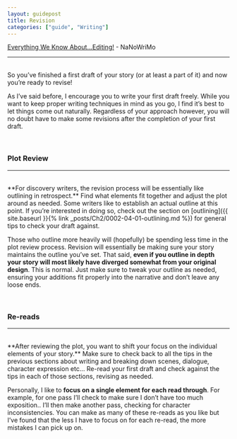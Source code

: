 ```yaml
---
layout: guidepost
title: Revision
categories: ["guide", "Writing"]
---
```


[Everything We Know About…Editing!](http://blog.nanowrimo.org/post/80981397110/everything-we-know-aboutediting) - NaNoWriMo

<hr><br>
So you’ve finished a first draft of your story (or at least a part of it) and now you’re ready to revise!

As I’ve said before, I encourage you to write your first draft freely. While you want to keep proper writing techniques in mind as you go, I find it’s best to let things come out naturally. Regardless of your approach however, you will no doubt have to make some revisions after the completion of your first draft.

<br>

### Plot Review

<hr><br>
**For discovery writers, the revision process will be essentially like outlining in retrospect.** Find what elements fit together and adjust the plot around as needed. Some writers like to establish an actual outline at this point. If you’re interested in doing so, check out the section on [outlining]({{ site.baseurl }}{% link _posts/Ch2/0002-04-01-outlining.md %}) for general tips to check your draft against.

Those who outline more heavily will (hopefully) be spending less time in the plot review process. Revision will essentially be making sure your story maintains the outline you’ve set. That said, **even if you outline in depth your story will most likely have diverged somewhat from your original design**. This is normal. Just make sure to tweak your outline as needed, ensuring your additions fit properly into the narrative and don’t leave any loose ends.

<br>

### Re-reads

<hr><br>
**After reviewing the plot, you want to shift your focus on the individual elements of your story.** Make sure to check back to all the tips in the previous sections about writing and breaking down scenes, dialogue, character expression etc… Re-read your first draft and check against the tips in each of those sections, revising as needed.

Personally, I like to **focus on a single element for each read through**. For example, for one pass I’ll check to make sure I don’t have too much exposition.. I’ll then make another pass, checking for character inconsistencies. You can make as many of these re-reads as you like but I’ve found that the less I have to focus on for each re-read, the more mistakes I can pick up on.